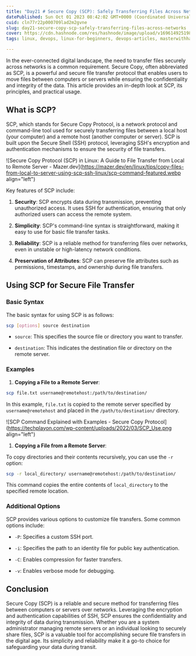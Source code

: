 ```yaml
---
title: "Day21 # Secure Copy (SCP): Safely Transferring Files Across Networks"
datePublished: Sun Oct 01 2023 08:42:02 GMT+0000 (Coordinated Universal Time)
cuid: cln77r22p000709lad2m2gvne
slug: day21-secure-copy-scp-safely-transferring-files-across-networks
cover: https://cdn.hashnode.com/res/hashnode/image/upload/v1696149251986/6f2436e5-759e-4d3d-9420-73c285123131.png
tags: linux, devops, linux-for-beginners, devops-articles, masterwithhamza

---
```


In the ever-connected digital landscape, the need to transfer files securely across networks is a common requirement. Secure Copy, often abbreviated as SCP, is a powerful and secure file transfer protocol that enables users to move files between computers or servers while ensuring the confidentiality and integrity of the data. This article provides an in-depth look at SCP, its principles, and practical usage.

## **What is SCP?**

SCP, which stands for Secure Copy Protocol, is a network protocol and command-line tool used for securely transferring files between a local host (your computer) and a remote host (another computer or server). SCP is built upon the Secure Shell (SSH) protocol, leveraging SSH's encryption and authentication mechanisms to ensure the security of file transfers.

![Secure Copy Protocol (SCP) in Linux: A Guide to File Transfer from Local to  Remote Server - Mazer.dev](https://mazer.dev/en/linux/tips/copy-files-from-local-to-server-using-scp-ssh-linux/scp-command-featured.webp align="left")

Key features of SCP include:

1. **Security**: SCP encrypts data during transmission, preventing unauthorized access. It uses SSH for authentication, ensuring that only authorized users can access the remote system.
    
2. **Simplicity**: SCP's command-line syntax is straightforward, making it easy to use for basic file transfer tasks.
    
3. **Reliability**: SCP is a reliable method for transferring files over networks, even in unstable or high-latency network conditions.
    
4. **Preservation of Attributes**: SCP can preserve file attributes such as permissions, timestamps, and ownership during file transfers.
    

## **Using SCP for Secure File Transfer**

### **Basic Syntax**

The basic syntax for using SCP is as follows:

```bash
scp [options] source destination
```

* `source`: This specifies the source file or directory you want to transfer.
    
* `destination`: This indicates the destination file or directory on the remote server.
    

### **Examples**

1. **Copying a File to a Remote Server**:
    

```bash
scp file.txt username@remotehost:/path/to/destination/
```

In this example, `file.txt` is copied to the remote server specified by `username@remotehost` and placed in the `/path/to/destination/` directory.

![SCP Command Explained with Examples - Secure Copy Protocol](https://techplayon.com/wp-content/uploads/2022/03/SCP_Use.png align="left")

1. **Copying a File from a Remote Server**:
    

To copy directories and their contents recursively, you can use the `-r` option:

```bash
scp -r local_directory/ username@remotehost:/path/to/destination/
```

This command copies the entire contents of `local_directory` to the specified remote location.

### **Additional Options**

SCP provides various options to customize file transfers. Some common options include:

* `-P`: Specifies a custom SSH port.
    
* `-i`: Specifies the path to an identity file for public key authentication.
    
* `-C`: Enables compression for faster transfers.
    
* `-v`: Enables verbose mode for debugging.
    

## **Conclusion**

Secure Copy (SCP) is a reliable and secure method for transferring files between computers or servers over networks. Leveraging the encryption and authentication capabilities of SSH, SCP ensures the confidentiality and integrity of data during transmission. Whether you are a system administrator managing remote servers or an individual looking to securely share files, SCP is a valuable tool for accomplishing secure file transfers in the digital age. Its simplicity and reliability make it a go-to choice for safeguarding your data during transit.